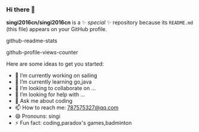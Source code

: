 ### Hi there 👋


**singi2016cn/singi2016cn** is a ✨ _special_ ✨ repository because its `README.md` (this file) appears on your GitHub profile.

github-readme-stats

github-profile-views-counter

Here are some ideas to get you started:

- 🔭 I’m currently working on sailing
- 🌱 I’m currently learning go,java
- 👯 I’m looking to collaborate on ...
- 🤔 I’m looking for help with ...
- 💬 Ask me about coding
- 📫 How to reach me: 787575327@qq.com
- 😄 Pronouns: singi
- ⚡ Fun fact: coding,paradox's games,badminton


